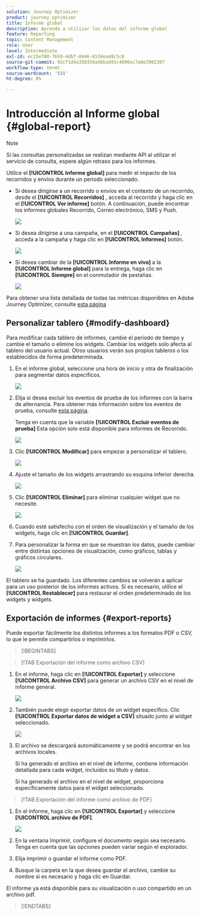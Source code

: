 ```yaml
---
solution: Journey Optimizer
product: journey optimizer
title: Informe global
description: Aprenda a utilizar los datos del informe global
feature: Reporting
topic: Content Management
role: User
level: Intermediate
exl-id: ec15e700-7659-4dbf-8446-6534ea48c5c8
source-git-commit: 92cf1d4a350359adbbad93c4006ec7a0e3902397
workflow-type: tm+mt
source-wordcount: '531'
ht-degree: 0%

---
```


# Introducción al Informe global {#global-report}

>[!NOTE]
>
> Si las consultas personalizadas se realizan mediante API al utilizar el servicio de consulta, espere algún retraso para los informes.

Utilice el **[!UICONTROL Informe global]** para medir el impacto de los recorridos y envíos durante un periodo seleccionado.

* Si desea dirigirse a un recorrido o envíos en el contexto de un recorrido, desde el **[!UICONTROL Recorridos]** , acceda al recorrido y haga clic en el **[!UICONTROL Ver informe]** botón. A continuación, puede encontrar los informes globales Recorrido, Correo electrónico, SMS y Push.

  ![](assets/report_journey.png)

* Si desea dirigirse a una campaña, en el **[!UICONTROL Campañas]** , acceda a la campaña y haga clic en **[!UICONTROL Informes]** botón.

  ![](assets/report_campaign.png)

* Si desea cambiar de la **[!UICONTROL Informe en vivo]** a la **[!UICONTROL Informe global]** para la entrega, haga clic en **[!UICONTROL Siempre]** en el conmutador de pestañas.

  ![](assets/report_5.png)

Para obtener una lista detallada de todas las métricas disponibles en Adobe Journey Optimizer, consulte [esta página](#list-of-components-global)

## Personalizar tablero {#modify-dashboard}

Para modificar cada tablero de informes, cambie el período de tiempo y cambie el tamaño o elimine los widgets. Cambiar los widgets solo afecta al tablero del usuario actual. Otros usuarios verán sus propios tableros o los establecidos de forma predeterminada.

1. En el informe global, seleccione una hora de inicio y otra de finalización para segmentar datos específicos.

   ![](assets/report_modify_1.png)

1. Elija si desea excluir los eventos de prueba de los informes con la barra de alternancia. Para obtener más información sobre los eventos de prueba, consulte [esta página](../building-journeys/testing-the-journey.md).

   Tenga en cuenta que la variable **[!UICONTROL Excluir eventos de prueba]** Esta opción solo está disponible para informes de Recorrido.

   ![](assets/report_modify_2.png)

1. Clic **[!UICONTROL Modificar]** para empezar a personalizar el tablero.

   ![](assets/report_modify_3.png)

1. Ajuste el tamaño de los widgets arrastrando su esquina inferior derecha.

   ![](assets/report_modify_4.png)

1. Clic **[!UICONTROL Eliminar]** para eliminar cualquier widget que no necesite.

   ![](assets/report_modify_5.png)

1. Cuando esté satisfecho con el orden de visualización y el tamaño de los widgets, haga clic en **[!UICONTROL Guardar]**.

1. Para personalizar la forma en que se muestran los datos, puede cambiar entre distintas opciones de visualización, como gráficos, tablas y gráficos circulares.

   ![](assets/report_modify_10.png)

El tablero se ha guardado. Los diferentes cambios se volverán a aplicar para un uso posterior de los informes activos. Si es necesario, utilice el **[!UICONTROL Restablecer]** para restaurar el orden predeterminado de los widgets y widgets.

## Exportación de informes {#export-reports}

Puede exportar fácilmente los distintos informes a los formatos PDF o CSV, lo que le permite compartirlos o imprimirlos.

>[!BEGINTABS]

>[!TAB Exportación del informe como archivo CSV]

1. En el informe, haga clic en **[!UICONTROL Exportar]** y seleccione **[!UICONTROL Archivo CSV]** para generar un archivo CSV en el nivel de informe general.

   ![](assets/export_1.png)

1. También puede elegir exportar datos de un widget específico. Clic **[!UICONTROL Exportar datos de widget a CSV]** situado junto al widget seleccionado.

   ![](assets/export_3.png)

1. El archivo se descargará automáticamente y se podrá encontrar en los archivos locales.

   Si ha generado el archivo en el nivel de informe, contiene información detallada para cada widget, incluidos su título y datos.

   Si ha generado el archivo en el nivel de widget, proporciona específicamente datos para el widget seleccionado.

>[!TAB Exportación del informe como archivo de PDF]

1. En el informe, haga clic en **[!UICONTROL Exportar]** y seleccione **[!UICONTROL archivo de PDF]**.

   ![](assets/export_2.png)

1. En la ventana Imprimir, configure el documento según sea necesario. Tenga en cuenta que las opciones pueden variar según el explorador.

1. Elija imprimir o guardar el informe como PDF.

1. Busque la carpeta en la que desea guardar el archivo, cambie su nombre si es necesario y haga clic en Guardar.

El informe ya está disponible para su visualización o uso compartido en un archivo pdf.



>[!ENDTABS]